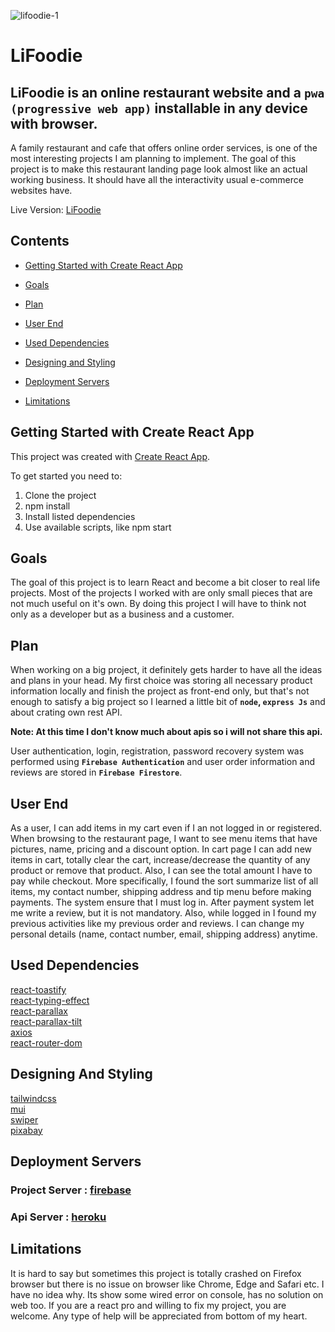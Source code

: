 ![lifoodie-1](https://user-images.githubusercontent.com/99950805/196952873-940f6184-f358-489e-abdb-31ab3fb7b871.png)

# LiFoodie

## LiFoodie is an online restaurant website and a ``pwa (progressive web app)`` installable in any device with browser.

A family restaurant and cafe that offers online order services, is one of the most interesting projects I am planning to implement. The goal of this project is to make this restaurant landing page look almost like an actual working business. It should have all the interactivity usual e-commerce websites have.


Live Version: [LiFoodie](https://lifoodie-dev.web.app/)


## Contents
- [Getting Started with Create React App](#gettingStarted)
- [Goals](#goals)
- [Plan](#plan)
- [User End](#user)
- [Used Dependencies](#dependencies)

- [Designing and Styling](#design)
- [Deployment Servers](#server)
- [Limitations](#Limitations)
## Getting Started with Create React App <a id="gettingStarted"></a>

This project was created with [Create React App](https://github.com/facebook/create-react-app).

To get started you need to:

1. Clone the project
2. npm install
3. Install listed dependencies
4. Use available scripts, like npm start

## Goals <a id="goals"></a>

The goal of this project is to learn React and become a bit closer to real life projects. Most of the projects I worked with are only small pieces that are not much useful on it's own. By doing this project I will have to think not only as a developer but as a business and a customer.

## Plan <a id="plan"></a>

 When working on a big project, it definitely gets harder to have all the ideas and plans in your head. My first choice was storing all necessary product information locally and finish the project as front-end only, but that's not enough to satisfy a big project so I learned a little bit of **`node`, `express Js`** and about crating own rest API.

**Note: At this time I don't know much about apis so i will not share this api.**

User authentication, login, registration, password recovery system was performed using **`Firebase Authentication`** and user order information and reviews are stored in **`Firebase Firestore`**.

## User End <a id="user"></a>

As a user,  I can add items in my cart even if I an not logged in or registered. When browsing to the restaurant page, I want to see menu items that have pictures, name, pricing and a discount option. In cart page I can add new items in cart, totally clear the cart, increase/decrease the quantity of any product or remove that product. Also, I can see the total amount I have to pay while checkout. More specifically, I found the sort summarize list of all items, my contact number, shipping address and tip menu before making payments. The system ensure that I must log in. After payment system let me write a review, but it is not mandatory. 
Also, while logged in I found my previous activities like my previous order and reviews. I can change my personal details (name, contact number, email, shipping address) anytime.


## Used Dependencies <a id='dependencies'></a>
<a href='https://www.npmjs.com/package/react-toastify' target='_blank'>react-toastify</a> <br/>
<a href='https://www.npmjs.com/package/react-typing-effect' target='_blank'>react-typing-effect</a> <br/>
<a href='https://www.npmjs.com/package/react-parallax' target='_blank'>react-parallax</a> <br/>
<a href='https://www.npmjs.com/package/react-parallax-tilt' target='_blank'>react-parallax-tilt</a><br/>
<a href='https://www.npmjs.com/package/axios' target='_blank'>axios</a><br/>
<a href='https://www.npmjs.com/package/react-router' target='_blank'>react-router-dom</a>



## Designing And Styling  <a id='design'></a>
<a href='https://tailwindcss.com/' target='_blank'>tailwindcss</a> <br/>
<a href='https://mui.com/' target='_blank'>mui</a> <br/>
<a href='https://swiperjs.com'>swiper</a><br/>
<a href='https://pixabay.com/'>pixabay</a>

## Deployment Servers<a id='server'></a>
### Project Server : <a href='https://firebase.google.com/' target='_blank'>firebase</a> <br/>
### Api Server : <a href='https://www.heroku.com/platform' target='_blank'>heroku</a>

## Limitations<a id='Limitations'></a>
It is hard to say but sometimes this project is totally crashed on Firefox browser but there is no issue on browser like Chrome, Edge and Safari etc. I have no idea why. Its show some wired error on console, has no solution on web too. If you are a react pro and willing to fix my project, you are welcome. Any type of help will be appreciated from bottom of my heart.